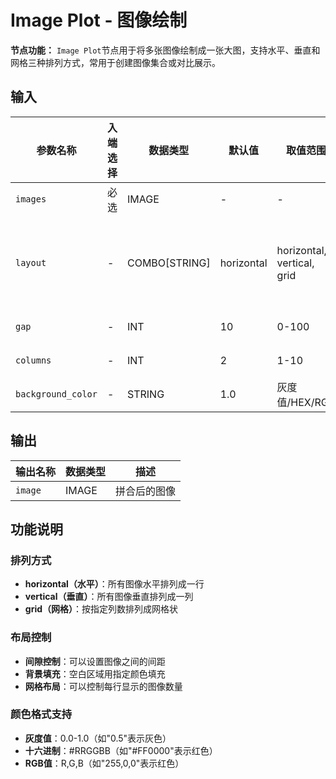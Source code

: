# Image Plot - 图像绘制

**节点功能：** `Image Plot`节点用于将多张图像绘制成一张大图，支持水平、垂直和网格三种排列方式，常用于创建图像集合或对比展示。

## 输入

| 参数名称 | 入端选择 | 数据类型 | 默认值 | 取值范围 | 描述 |
| -------- | -------- | -------- | ------ | -------- | ---- |
| `images` | 必选 | IMAGE | - | - | 要拼合的图像批次 |
| `layout` | - | COMBO[STRING] | horizontal | horizontal, vertical, grid | 排列方式：horizontal(水平)、vertical(垂直)、grid(网格) |
| `gap` | - | INT | 10 | 0-100 | 图像间隙，单位像素 |
| `columns` | - | INT | 2 | 1-10 | 网格模式下每行图像数量 |
| `background_color` | - | STRING | 1.0 | 灰度值/HEX/RGB | 背景颜色，支持多种格式 |

## 输出

| 输出名称 | 数据类型 | 描述 |
|---------|----------|------|
| `image` | IMAGE | 拼合后的图像 |

## 功能说明

### 排列方式
- **horizontal（水平）**：所有图像水平排列成一行
- **vertical（垂直）**：所有图像垂直排列成一列
- **grid（网格）**：按指定列数排列成网格状

### 布局控制
- **间隙控制**：可以设置图像之间的间距
- **背景填充**：空白区域用指定颜色填充
- **网格布局**：可以控制每行显示的图像数量

### 颜色格式支持
- **灰度值**：0.0-1.0（如"0.5"表示灰色）
- **十六进制**：#RRGGBB（如"#FF0000"表示红色）
- **RGB值**：R,G,B（如"255,0,0"表示红色）